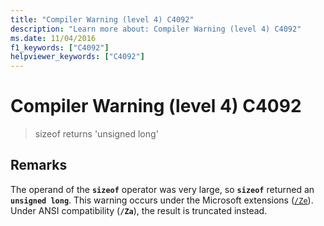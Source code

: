 ```yaml
---
title: "Compiler Warning (level 4) C4092"
description: "Learn more about: Compiler Warning (level 4) C4092"
ms.date: 11/04/2016
f1_keywords: ["C4092"]
helpviewer_keywords: ["C4092"]
---
```

# Compiler Warning (level 4) C4092

> sizeof returns 'unsigned long'

## Remarks

The operand of the **`sizeof`** operator was very large, so **`sizeof`** returned an **`unsigned long`**. This warning occurs under the Microsoft extensions ([`/Ze`](../../build/reference/za-ze-disable-language-extensions.md)). Under ANSI compatibility (**`/Za`**), the result is truncated instead.
